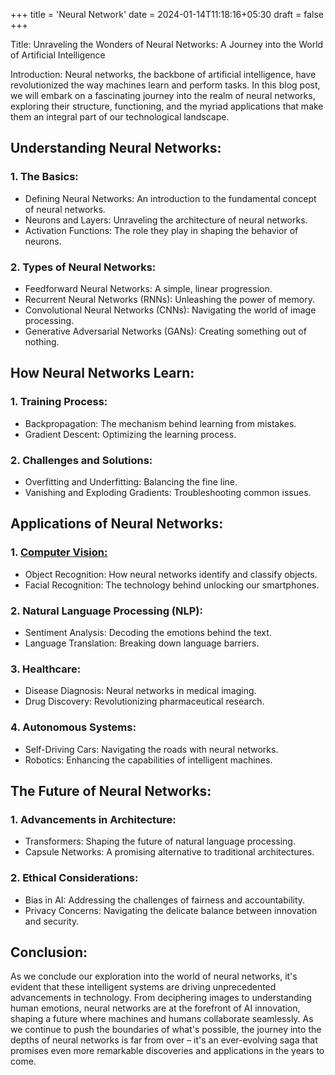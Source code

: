 +++
title = 'Neural Network'
date = 2024-01-14T11:18:16+05:30
draft = false
+++

Title: Unraveling the Wonders of Neural Networks: A Journey into the World of Artificial Intelligence

Introduction:
Neural networks, the backbone of artificial intelligence, have revolutionized the way machines learn and perform tasks. In this blog post, we will embark on a fascinating journey into the realm of neural networks, exploring their structure, functioning, and the myriad applications that make them an integral part of our technological landscape.

## Understanding Neural Networks:

### 1. The Basics:
   - Defining Neural Networks: An introduction to the fundamental concept of neural networks.
   - Neurons and Layers: Unraveling the architecture of neural networks.
   - Activation Functions: The role they play in shaping the behavior of neurons.

### 2. Types of Neural Networks:
   - Feedforward Neural Networks: A simple, linear progression.
   - Recurrent Neural Networks (RNNs): Unleashing the power of memory.
   - Convolutional Neural Networks (CNNs): Navigating the world of image processing.
   - Generative Adversarial Networks (GANs): Creating something out of nothing.

## How Neural Networks Learn:

### 1. Training Process:
   - Backpropagation: The mechanism behind learning from mistakes.
   - Gradient Descent: Optimizing the learning process.

### 2. Challenges and Solutions:
   - Overfitting and Underfitting: Balancing the fine line.
   - Vanishing and Exploding Gradients: Troubleshooting common issues.

## Applications of Neural Networks:

### 1. [Computer Vision:](https://www.youtube.com/watch?v=OnTgbN3uXvw)
   - Object Recognition: How neural networks identify and classify objects.
   - Facial Recognition: The technology behind unlocking our smartphones.

### 2. Natural Language Processing (NLP):
   - Sentiment Analysis: Decoding the emotions behind the text.
   - Language Translation: Breaking down language barriers.

### 3. Healthcare:
   - Disease Diagnosis: Neural networks in medical imaging.
   - Drug Discovery: Revolutionizing pharmaceutical research.

### 4. Autonomous Systems:
   - Self-Driving Cars: Navigating the roads with neural networks.
   - Robotics: Enhancing the capabilities of intelligent machines.

## The Future of Neural Networks:

### 1. Advancements in Architecture:
   - Transformers: Shaping the future of natural language processing.
   - Capsule Networks: A promising alternative to traditional architectures.

### 2. Ethical Considerations:
   - Bias in AI: Addressing the challenges of fairness and accountability.
   - Privacy Concerns: Navigating the delicate balance between innovation and security.

## Conclusion:
As we conclude our exploration into the world of neural networks, it's evident that these intelligent systems are driving unprecedented advancements in technology. From deciphering images to understanding human emotions, neural networks are at the forefront of AI innovation, shaping a future where machines and humans collaborate seamlessly. As we continue to push the boundaries of what's possible, the journey into the depths of neural networks is far from over – it's an ever-evolving saga that promises even more remarkable discoveries and applications in the years to come.